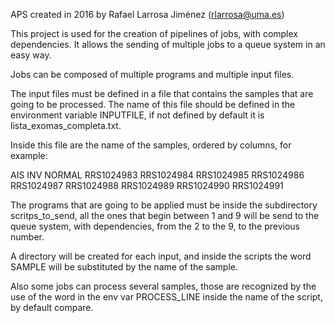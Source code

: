 
APS  created in 2016 by Rafael Larrosa Jiménez (rlarrosa@uma.es)

This project is used for the creation of pipelines of jobs, with complex
dependencies.  It allows the sending of multiple jobs to a queue system in an
easy way.  

Jobs can be composed of multiple programs and multiple input files.

The input files must be defined in a file that contains the samples that are
going to be processed.  The name of this file should be defined in the
environment variable INPUTFILE, if not defined by default it is
lista_exomas_completa.txt.

Inside this file are the name of the samples, ordered by columns, for example:

AIS             INV             NORMAL
RRS1024983      RRS1024984      RRS1024985
RRS1024986      RRS1024987      RRS1024988
RRS1024989      RRS1024990      RRS1024991



The programs that are going to be applied must be inside the subdirectory
scritps_to_send, all the ones that begin between 1 and 9 will be send to the
queue system, with dependencies, from the 2 to the 9, to the previous number.

A directory will be created for each input, and inside the scripts the word
SAMPLE will be substituted by the name of the sample.


Also some jobs can process several samples, those are recognized by the use of 
the word in the env var PROCESS_LINE inside the name of the script,
by default compare.


